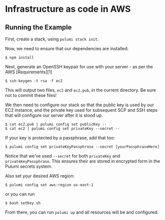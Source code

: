 # Infrastructure as code in AWS

## Running the Example

First, create a stack, using `pulumi stack init`.

Now, we need to ensure that our dependencies are installed:

```
$ npm install
``` 

Next, generate an OpenSSH keypair for use with your server - as per the AWS [Requirements][1]

```
$ ssh-keygen -t rsa -f ec2
```

This will output two files, `ec2` and `ec2.pub`, in the current directory. Be sure not to commit these files!

We then need to configure our stack so that the public key is used by our EC2 instance, and the private key used
for subsequent SCP and SSH steps that will configure our server after it is stood up.

```
$ cat ec2.pub | pulumi config set publicKey --
$ cat ec2 | pulumi config set privateKey --secret --
```

If your key is protected by a passphrase, add that too:

```
$ pulumi config set privateKeyPassphrase --secret [yourPassphraseHere]
```

Notice that we've used `--secret` for both `privateKey` and `privateKeyPassphrase`. This ensures their are
stored in encrypted form in the Pulumi secrets system.

Also set your desired AWS region:

```
$ pulumi config set aws:region us-east-1
```
or you can run 
```
$ bash setKey.sh
```
From there, you can run `pulumi up` and all resources will be  and configured.